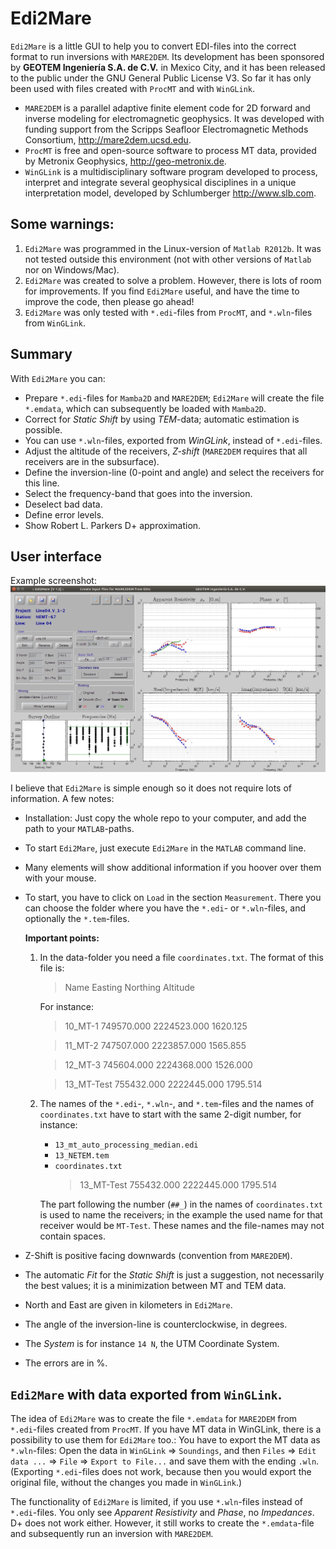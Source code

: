 # Edi2Mare

`Edi2Mare` is a little GUI to help you to convert EDI-files into the correct
format to run inversions with `MARE2DEM`. Its development has been sponsored by
**GEOTEM Ingeniería S.A. de C.V.** in Mexico City, and it has been released to
the public under the GNU General Public License V3. So far it has only been
used with files created with `ProcMT` and with `WinGLink`.


* `MARE2DEM` is a parallel adaptive finite element code for 2D forward and
  inverse modeling for electromagnetic geophysics. It was developed with
  funding support from the Scripps Seafloor Electromagnetic Methods
  Consortium, <http://mare2dem.ucsd.edu>.
* `ProcMT` is free and open-source software to process MT data, provided by
  Metronix Geophysics, <http://geo-metronix.de>.
* `WinGLink` is a multidisciplinary software program developed to process,
  interpret and integrate several geophysical disciplines in a unique
  interpretation model, developed by Schlumberger <http://www.slb.com>.


## Some warnings:

1. `Edi2Mare` was programmed in the Linux-version of `Matlab R2012b`. It was
   not tested outside this environment (not with other versions of `Matlab` nor
   on Windows/Mac).
2. `Edi2Mare` was created to solve a problem. However, there is lots of room
   for improvements. If you find `Edi2Mare` useful, and have the time to
   improve the code, then please go ahead!
3. `Edi2Mare` was only tested with `*.edi`-files from `ProcMT`, and
   `*.wln`-files from `WinGLink`.


## Summary

With `Edi2Mare` you can:

* Prepare `*.edi`-files for `Mamba2D` and `MARE2DEM`; `Edi2Mare` will create
  the file `*.emdata`, which can subsequently be loaded with `Mamba2D`.
* Correct for *Static Shift* by using *TEM*-data; automatic estimation is
  possible.
* You can use `*.wln`-files, exported from *WinGLink*, instead of `*.edi`-files.
* Adjust the altitude of the receivers, *Z-shift* (`MARE2DEM` requires that all
  receivers are in the subsurface).
* Define the inversion-line (0-point and angle) and select the receivers for
  this line.
* Select the frequency-band that goes into the inversion.
* Deselect bad data.
* Define error levels.
* Show Robert L. Parkers D+ approximation.

## User interface

Example screenshot:
![Image of Yaktocat](Edi2Mare.jpg)

I believe that `Edi2Mare` is simple enough so it does not require lots of
information. A few notes:

* Installation: Just copy the whole repo to your computer, and add the path to
  your `MATLAB`-paths.
* To start `Edi2Mare`, just execute `Edi2Mare` in the `MATLAB` command line.
* Many elements will show additional information if you hoover over them with
  your mouse.
* To start, you have to click on `Load` in the section `Measurement`. There you
  can choose the folder where you have the `*.edi`- or `*.wln`-files, and
  optionally the `*.tem`-files.

  **Important points:**
  1. In the data-folder you need a file `coordinates.txt`. The format of this
     file is:

     > Name        Easting         Northing      Altitude

     For instance:

     > 10_MT-1       749570.000      2224523.000      1620.125

     > 11_MT-2       747507.000      2223857.000      1565.855

     > 12_MT-3       745604.000      2224368.000      1526.000

     > 13_MT-Test    755432.000      2222445.000      1795.514

  2. The names of the `*.edi`-, `*.wln`-, and `*.tem`-files and the names of
     `coordinates.txt` have to start with the same 2-digit number, for instance:

     * `13_mt_auto_processing_median.edi`
     * `13_NETEM.tem`
     * `coordinates.txt`
       > 13_MT-Test     755432.000      2222445.000    1795.514

     The part following the number (`##_`) in the names of `coordinates.txt`
     is used to name the receivers; in the example the used name for that
     receiver would be `MT-Test`.
     These names and the file-names may not contain spaces.
* Z-Shift is positive facing downwards (convention from `MARE2DEM`).
* The automatic *Fit* for the *Static Shift* is just a suggestion, not
  necessarily the best values; it is a minimization between MT and TEM data.
* North and East are given in kilometers in `Edi2Mare`.
* The angle of the inversion-line is counterclockwise, in degrees.
* The *System* is for instance `14 N`, the UTM Coordinate System.
* The errors are in %.

## `Edi2Mare` with data exported from `WinGLink`.

The idea of `Edi2Mare` was to create the file `*.emdata` for `MARE2DEM` from
`*.edi`-files created from `ProcMT`. If you have MT data in WinGLink, there is
a possibility to use them for `Edi2Mare` too.: You have to export the MT data
as `*.wln`-files: Open the data in `WinGLink` => `Soundings`, and then `Files`
=> `Edit data ...` => `File` => `Export to File...` and save them with the
ending `.wln`.  (Exporting `*.edi`-files does not work, because then you would
export the original file, without the changes you made in `WinGLink`.)

The functionality of `Edi2Mare` is limited, if you use `*.wln`-files instead
of `*.edi`-files. You only see *Apparent Resistivity* and *Phase*, no
*Impedances*. D+ does not work either. However, it still works to create
the `*.emdata`-file and subsequently run an inversion with `MARE2DEM`.

